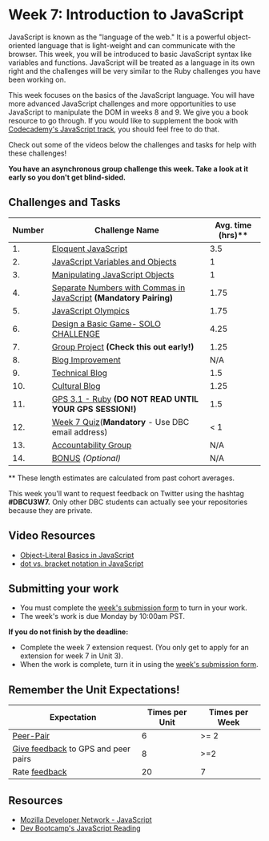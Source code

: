 # Week 7: Introduction to JavaScript

JavaScript is known as the "language of the web." It is a powerful object-oriented language that is light-weight and can communicate with the browser. This week, you will be introduced to basic JavaScript syntax like variables and functions. JavaScript will be treated as a language in its own right and the challenges will be very similar to the Ruby challenges you have been working on.

This week focuses on the basics of the JavaScript language. You will have more advanced JavaScript challenges and more opportunities to use JavaScript to manipulate the DOM in weeks 8 and 9. We give you a book resource to go through. If you would like to supplement the book with [Codecademy's JavaScript track](http://www.codecademy.com/en/tracks/javascript), you should feel free to do that.

Check out some of the videos below the challenges and tasks for help with these challenges!

**You have an asynchronous group challenge this week. Take a look at it early so you don't get blind-sided.**

## Challenges and Tasks

Number | Challenge Name | Avg. time (hrs)**
-------|----------------|----------
1. | [Eloquent JavaScript](eloquent-js) | 3.5
2. | [JavaScript Variables and Objects](js-variables-objects) | 1
3. | [Manipulating JavaScript Objects](manipulating-js-objects) | 1
4. | [Separate Numbers with Commas in JavaScript](nums-commas) **(Mandatory Pairing)** | 1.75
5. | [JavaScript Olympics](javascript-olympics) | 1.75
6. | [Design a Basic Game- SOLO CHALLENGE](design-basic-game-solo-challenge) | 4.25
7. | [Group Project](group-project) **(Check this out early!)** | 1.25
8. | [Blog Improvement](blog-improvement.md) | N/A
9. | [Technical Blog](technical-blog.md) | 1.5
10. | [Cultural Blog](cultural-blog.md) | 1.25
11. | [GPS 3.1 - Ruby](gps3-1) **(DO NOT READ UNTIL YOUR GPS SESSION!)** | 1.5
12. | [Week 7 Quiz](https://www.classmarker.com/online-test/start/?quiz=fx6555670aa75465)(**Mandatory** - Use DBC email address) | < 1
13. | [Accountability Group](accountability-group.md) | N/A
14. | [BONUS](BONUS) *(Optional)* | N/A

** These length estimates are calculated from past cohort averages.


This week you'll want to request feedback on Twitter using the hashtag **#DBCU3W7.** Only other DBC students can actually see your repositories because they are private.

## Video Resources
- [Object-Literal Basics in JavaScript](https://talks.devbootcamp.com/object-literal-basics-in-javascript)
- [dot vs. bracket notation in JavaScript]()


## Submitting your work
- You must complete the [week's submission form](http://apply.devbootcamp.com) to turn in your work.
- The week's work is due Monday by 10:00am PST.

**If you do not finish by the deadline:**
- Complete the week 7 extension request. (You only get to apply for an extension for week 7 in Unit 3).
- When the work is complete, turn it in using the [week's submission form](http://apply.devbootcamp.com).

## Remember the Unit Expectations!

Expectation | Times per Unit | Times per Week
------------|----------|---------
[Peer-Pair](https://github.com/Devbootcamp/phase-0-handbook/blob/master/peer-pairing-sessions.md) | 6 | >= 2
[Give feedback](https://socrates.devbootcamp.com/feedback/new) to GPS and peer pairs | 8 | >=2
Rate [feedback](https://socrates.devbootcamp.com/feedback) | 20 | 7

## Resources
- [Mozilla Developer Network - JavaScript](https://developer.mozilla.org/en-US/docs/Web/JavaScript)
- [Dev Bootcamp's JavaScript Reading](reading-material/javascript_intro_lab)
